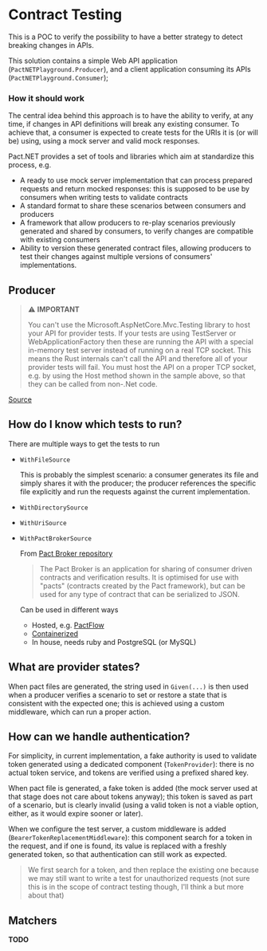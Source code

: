# Contract Testing

This is a POC to verify the possibility to have a better strategy to detect breaking changes in APIs.

This solution contains a simple Web API application (`PactNETPlayground.Producer`), and a client application consuming its APIs (`PactNETPlayground.Consumer`);

### How it should work

The central idea behind this approach is to have the ability to verify, at any time, if changes in API definitions will break any existing consumer. To achieve that, a consumer is expected to create tests for the URIs it is (or will be) using, using a mock server and valid mock responses. 

Pact.NET provides a set of tools and libraries which aim at standardize this process, e.g.

- A ready to use mock server implementation that can process prepared requests and return mocked responses: this is supposed to be use by consumers when writing tests to validate contracts
- A standard format to share these scenarios between consumers and producers
- A framework that allow producers to re-play scenarios previously generated and shared by consumers, to verify changes are compatible with existing consumers
- Ability to version these generated contract files, allowing producers to test their changes against multiple versions of consumers' implementations. 

## Producer

> ⚠️ **IMPORTANT**
> 
> You can't use the Microsoft.AspNetCore.Mvc.Testing library to host your API for provider tests. If your tests are using TestServer or WebApplicationFactory then these are running the API with a special in-memory test server instead of running on a real TCP socket. This means the Rust internals can't call the API and therefore all of your provider tests will fail. You must host the API on a proper TCP socket, e.g. by using the Host method shown in the sample above, so that they can be called from non-.Net code.

[Source](https://github.com/pact-foundation/pact-net/blob/master/README.md)

## How do I know which tests to run?

There are multiple ways to get the tests to run

- `WithFileSource`
  
  This is probably the simplest scenario: a consumer generates its file and simply shares it with the producer; the producer references the specific file explicitly and run the requests against the current implementation. 
  
- `WithDirectorySource`
- `WithUriSource`

- `WithPactBrokerSource`
  
  From [Pact Broker repository](https://github.com/pact-foundation/pact_broker)

  > The Pact Broker is an application for sharing of consumer driven contracts and verification results. It is optimised for use with "pacts" (contracts created by the Pact framework), but can be used for any type of contract that can be serialized to JSON. 
  
  Can be used in different ways

  - Hosted, e.g. [PactFlow](https://pactflow.io/)
  - [Containerized](https://github.com/pact-foundation/pact-broker-docker)
  - In house, needs ruby and PostgreSQL (or MySQL)
  
## What are provider states?

When pact files are generated, the string used in `Given(...)` is then used when a producer verifies a scenario to set or restore a state that is consistent with the expected one; this is achieved using a custom middleware, which can run a proper action.

## How can we handle authentication?

For simplicity, in current implementation, a fake authority is used to validate token generated using a dedicated component (`TokenProvider`): there is no actual token service, and tokens are verified using a prefixed shared key.

When pact file is generated, a fake token is added (the mock server used at that stage does not care about tokens anyway); this token is saved as part of a scenario, but is clearly invalid (using a valid token is not a viable option, either, as it would expire sooner or later).

When we configure the test server, a custom middleware is added (`BearerTokenReplacementMiddleware`): this component search for a token in the request, and if one is found, its value is replaced with a freshly generated token, so that authentication can still work as expected.

> We first search for a token, and then replace the existing one because we may still want to write a test for unauthorized requests (not sure this is in the scope of contract testing though, I'll think a but more about that)

## Matchers

**TODO**


